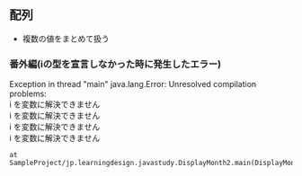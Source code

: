 ## 配列
- 複数の値をまとめて扱う


### 番外編(iの型を宣言しなかった時に発生したエラー)
Exception in thread "main" java.lang.Error: Unresolved compilation problems:   
	i を変数に解決できません  
	i を変数に解決できません  
	i を変数に解決できません  
	i を変数に解決できません  
  
	at SampleProject/jp.learningdesign.javastudy.DisplayMonth2.main(DisplayMonth2.java:9)
